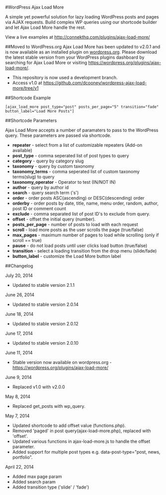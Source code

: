 #WordPress Ajax Load More

A simple yet powerful solution for lazy loading WordPress posts and pages via AJAX requests. Build complex WP queries using our shortcode builder and let Ajax Load More handle the rest.

View a live examples at http://connekthq.com/plugins/ajax-load-more/

##Moved to WordPress.org
Ajax Load More has been updated to v2.0.1 and is now available as an installed plugin on [wordpress.org](https://wordpress.org/plugins/ajax-load-more/). 
Please download the latest stable version from your WordPress plugins dashboard by searching for Ajax Load More or visiting https://wordpress.org/plugins/ajax-load-more/.

*   This repository is now used a development branch. 
*   Access v1.0 at https://github.com/dcooney/wordpress-ajax-load-more/tree/v1

##Shortcode Example
```
[ajax_load_more post_type="post" posts_per_page="5" transition="fade" button_label="Load More Posts"]

```


##Shortcode Parameters

Ajax Load More accepts a number of paramaters to pass to the WordPress query. 
These parameters are passed via shortcode.
 
*   **repeater** - select from a list of customizable repeaters (Add-on available)
*   **post_type** - comma seperated list of post types to query
*   **category** - query by category slug
*   **taxonomy** - query by custom taxonomy
*   **taxonomy_terms** - comma seperated list of custom taxonomy terms(slug) to query
*   **taxonomy_operator** - Operator to test (IN/NOT IN)
*   **author** - query by author id
*   **search** - query search term ('s') 
*   **order** - order posts ASC(ascending) or DESC(descending) order
*   **orderby** - order posts by date, title, name, menu order, random, author, post ID or comment count
*   **exclude** - comma separated list of post ID's to exclude from query. 
*   **offset** - offset the initial query (number).
*   **posts_per_page** - number of posts to load with each request
*   **scroll** - load more posts as the user scrolls the page (true/false)
*   **max_pages** - maximum number of pages to load while scrolling (only if scroll == true)  
*   **pause** - do not load posts until user clicks load button (true/false) 
*   **transition** - select a loading transition from the drop menu (slide/fade) 
*   **button_label** - customize the Load More button label


##Changelog

July 20, 2014
* Updated to stable version 2.1.1

June 26, 2014
* Updated to stable version 2.0.14

June 18, 2014
* Updated to stable version 2.0.12

June 17, 2014
* Updated to stable version 2.0.10

June 11, 2014
* Stable version now available on wordpress.org - https://wordpress.org/plugins/ajax-load-more/

June 9, 2014
* Replaced v1.0 with v2.0.0

May 8, 2014
* Replaced get_posts with wp_query.

May 7, 2014
* Updated shortcode to add offset value (functions.php). 
* Removed 'paged' in post query(ajax-load-more.php), replaced with 'offset'.
* Updated various functions in ajax-load-more.js to handle the offset parameter.
* Added support for multiple post types e.g. data-post-type="post, news, portfolio".

April 22, 2014
* Added max page param
* Added search param
* Added transition type ('slide' / 'fade')